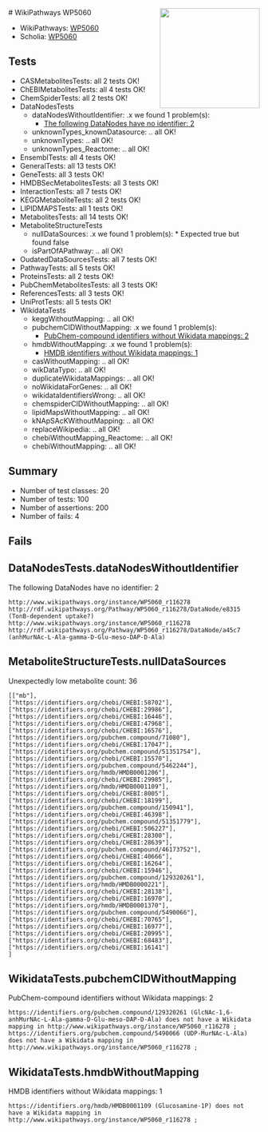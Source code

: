 <img style="float: right; width: 200px" src="https://upload.wikimedia.org/wikipedia/commons/thumb/8/83/Wplogo_with_text_500.png/640px-Wplogo_with_text_500.png" />
# WikiPathways WP5060

* WikiPathways: [WP5060](https://identifiers.org/wikipathways:WP5060)
* Scholia: [WP5060](https://scholia.toolforge.org/wikipathways/WP5060)
## Tests
* CASMetabolitesTests: all 2 tests OK!
* ChEBIMetabolitesTests: all 4 tests OK!
* ChemSpiderTests: all 2 tests OK!
* DataNodesTests
    * dataNodesWithoutIdentifier: .x we found 1 problem(s):
        * [The following DataNodes have no identifier: 2](#d2d32fa1)
    * unknownTypes_knownDatasource: .. all OK!
    * unknownTypes: .. all OK!
    * unknownTypes_Reactome: .. all OK!
* EnsemblTests: all 4 tests OK!
* GeneralTests: all 13 tests OK!
* GeneTests: all 3 tests OK!
* HMDBSecMetabolitesTests: all 3 tests OK!
* InteractionTests: all 7 tests OK!
* KEGGMetaboliteTests: all 2 tests OK!
* LIPIDMAPSTests: all 1 tests OK!
* MetabolitesTests: all 14 tests OK!
* MetaboliteStructureTests
    * nullDataSources: .x we found 1 problem(s):
            * Expected true but found false
    * isPartOfAPathway: .. all OK!
* OudatedDataSourcesTests: all 7 tests OK!
* PathwayTests: all 5 tests OK!
* ProteinsTests: all 2 tests OK!
* PubChemMetabolitesTests: all 3 tests OK!
* ReferencesTests: all 3 tests OK!
* UniProtTests: all 5 tests OK!
* WikidataTests
    * keggWithoutMapping: .. all OK!
    * pubchemCIDWithoutMapping: .x we found 1 problem(s):
        * [PubChem-compound identifiers without Wikidata mappings: 2](#e6d6fc0)
    * hmdbWithoutMapping: .x we found 1 problem(s):
        * [HMDB identifiers without Wikidata mappings: 1](#8860e69b)
    * casWithoutMapping: .. all OK!
    * wikDataTypo: .. all OK!
    * duplicateWikidataMappings: .. all OK!
    * noWikidataForGenes: .. all OK!
    * wikidataIdentifiersWrong: .. all OK!
    * chemspiderCIDWithoutMapping: .. all OK!
    * lipidMapsWithoutMapping: .. all OK!
    * kNApSAcKWithoutMapping: .. all OK!
    * replaceWikipedia: .. all OK!
    * chebiWithoutMapping_Reactome: .. all OK!
    * chebiWithoutMapping: .. all OK!


## Summary

* Number of test classes: 20
* Number of tests: 100
* Number of assertions: 200
* Number of fails: 4

## Fails

<a name="d2d32fa1" />

## DataNodesTests.dataNodesWithoutIdentifier

The following DataNodes have no identifier: 2
```
http://www.wikipathways.org/instance/WP5060_r116278 http://rdf.wikipathways.org/Pathway/WP5060_r116278/DataNode/e8315 (TonB-dependent uptake?)
http://www.wikipathways.org/instance/WP5060_r116278 http://rdf.wikipathways.org/Pathway/WP5060_r116278/DataNode/a45c7 (anhMurNAc-L-Ala-gamma-D-Glu-meso-DAP-D-Ala)
```

<a name="919041cd" />

## MetaboliteStructureTests.nullDataSources

Unexpectedly low metabolite count: 36
```
[["mb"],
["https://identifiers.org/chebi/CHEBI:58702"],
["https://identifiers.org/chebi/CHEBI:29986"],
["https://identifiers.org/chebi/CHEBI:16446"],
["https://identifiers.org/chebi/CHEBI:47968"],
["https://identifiers.org/chebi/CHEBI:16576"],
["https://identifiers.org/pubchem.compound/71080"],
["https://identifiers.org/chebi/CHEBI:17047"],
["https://identifiers.org/pubchem.compound/51351754"],
["https://identifiers.org/chebi/CHEBI:15570"],
["https://identifiers.org/pubchem.compound/5462244"],
["https://identifiers.org/hmdb/HMDB0001206"],
["https://identifiers.org/chebi/CHEBI:29985"],
["https://identifiers.org/hmdb/HMDB0001109"],
["https://identifiers.org/chebi/CHEBI:8005"],
["https://identifiers.org/chebi/CHEBI:18199"],
["https://identifiers.org/pubchem.compound/150941"],
["https://identifiers.org/chebi/CHEBI:46398"],
["https://identifiers.org/pubchem.compound/51351779"],
["https://identifiers.org/chebi/CHEBI:506227"],
["https://identifiers.org/chebi/CHEBI:28300"],
["https://identifiers.org/chebi/CHEBI:28639"],
["https://identifiers.org/pubchem.compound/46173752"],
["https://identifiers.org/chebi/CHEBI:40666"],
["https://identifiers.org/chebi/CHEBI:16264"],
["https://identifiers.org/chebi/CHEBI:15946"],
["https://identifiers.org/pubchem.compound/129320261"],
["https://identifiers.org/hmdb/HMDB0000221"],
["https://identifiers.org/chebi/CHEBI:28138"],
["https://identifiers.org/chebi/CHEBI:16970"],
["https://identifiers.org/hmdb/HMDB0001370"],
["https://identifiers.org/pubchem.compound/5490066"],
["https://identifiers.org/chebi/CHEBI:70765"],
["https://identifiers.org/chebi/CHEBI:16977"],
["https://identifiers.org/chebi/CHEBI:20995"],
["https://identifiers.org/chebi/CHEBI:68483"],
["https://identifiers.org/chebi/CHEBI:16141"]
]
```

<a name="e6d6fc0" />

## WikidataTests.pubchemCIDWithoutMapping

PubChem-compound identifiers without Wikidata mappings: 2
```
https://identifiers.org/pubchem.compound/129320261 (GlcNAc-1,6-anhMurNAc-L-Ala-gamma-D-Glu-meso-DAP-D-Ala) does not have a Wikidata mapping in http://www.wikipathways.org/instance/WP5060_r116278 ; 
https://identifiers.org/pubchem.compound/5490066 (UDP-MurNAc-L-Ala) does not have a Wikidata mapping in http://www.wikipathways.org/instance/WP5060_r116278 ; 
```

<a name="8860e69b" />

## WikidataTests.hmdbWithoutMapping

HMDB identifiers without Wikidata mappings: 1
```
https://identifiers.org/hmdb/HMDB0001109 (Glucosamine-1P) does not have a Wikidata mapping in http://www.wikipathways.org/instance/WP5060_r116278 ; 
```

